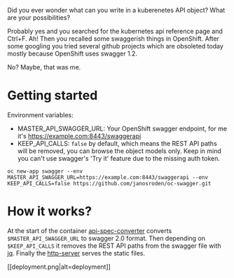 Did you ever wonder what can you write in a kuberenetes API object? What are your possibilities?

Probably yes and you searched for the kubernetes api reference page and Ctrl+F. Ah! Then you recalled some swaggerish things in OpenShift. After some googling you tried several github projects which are obsoleted today mostly because OpenShift uses swagger 1.2.

No? Maybe, that was me.

# Getting started

Environment variables:

- MASTER_API_SWAGGER_URL: Your OpenShift swagger endpoint, for me it's https://example.com:8443/swaggerapi
- KEEP_API_CALLS: `false` by default, which means the REST API paths will be removed, you can browse the object models only. Keep in mind you can't use swagger's 'Try it' feature due to the missing auth token.

`oc new-app swagger --env MASTER_API_SWAGGER_URL=https://example.com:8443/swaggerapi --env KEEP_API_CALLS=false https://github.com/janosroden/oc-swagger.git`

# How it works?

At the start of the container [api-spec-converter](https://github.com/LucyBot-Inc/api-spec-converter) converts `$MASTER_API_SWAGGER_URL` to swagger 2.0 format. Then depending on `$KEEP_API_CALLS` it removes the REST API paths from the swagger file with [jq](https://stedolan.github.io/jq/manual/v1.5/). Finally the [http-server](https://github.com/indexzero/http-server) serves the static files.

[[deployment.png|alt=deployment]]
